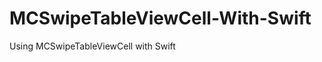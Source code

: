 MCSwipeTableViewCell-With-Swift
===============================

Using MCSwipeTableViewCell with Swift
